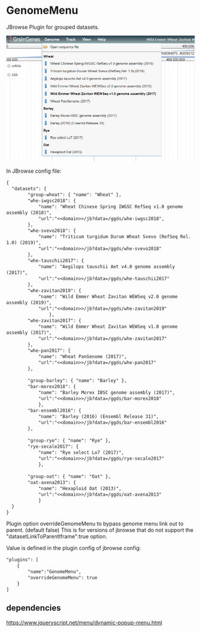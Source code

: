 # GenomeMenu

JBrowse Plugin for grouped datasets.

![alt text](https://raw.githubusercontent.com/GrainGenes/GenomeMenu/master/img/GenomeMenu.png "Example")

In JBrowse config file:
```
{
  "datasets": {
		"group-wheat": { "name": "Wheat" },
		"whe-iwgsc2018": {
			"name": "Wheat Chinese Spring IWGSC RefSeq v1.0 genome assembly (2018)",
			"url":"<<domain>>/jb?data=/ggds/whe-iwgsc2018",
		},
		"whe-svevo2018": {
			"name": "Triticum turgidum Durum Wheat Svevo (RefSeq Rel. 1.0) (2019)",
			"url":"<<domain>>/jb?data=/ggds/whe-svevo2018"
		},
		"whe-tauschii2017": {
			"name": "Aegilops tauschii Aet v4.0 genome assembly (2017)",
			"url":"<<domain>>/jb?data=/ggds/whe-tauschii2017"
		},
		"whe-zavitan2019": {
			"name": "Wild Emmer Wheat Zavitan WEWSeq v2.0 genome assembly (2019)",
			"url":"<<domain>>/jb?data=/ggds/whe-zavitan2019"
                },
		"whe-zavitan2017": {
			"name": "Wild Emmer Wheat Zavitan WEWSeq v1.0 genome assembly (2017)",
			"url":"<<domain>>/jb?data=/ggds/whe-zavitan2017"
		},
		"whe-pan2017": {
			"name": "Wheat PanGenome (2017)",
			"url":"<<domain>>/jb?data=/ggds/whe-pan2017"
		},

		"group-barley": { "name": "Barley" },
		"bar-morex2018": {
			"name": "Barley Morex IBSC genome assembly (2017)",
			"url":"<<domain>>/jb?data=/ggds/bar-morex2018"
         	},
		"bar-ensembl2016": {
			"name": "Barley (2016) (Ensembl Release 31)",
			"url":"<<domain>>/jb?data=/ggds/bar-ensembl2016"
		},

		"group-rye": { "name": "Rye" },
		"rye-secale2017": {
			"name": "Rye select Lo7 (2017)",
			"url":"<<domain>>/jb?data=/ggds/rye-secale2017"
         	},

		"group-oat": { "name": "Oat" },
		"oat-avena2013": {
			"name": "Hexaploid Oat (2013)",
			"url":"<<domain>>/jb?data=/ggds/oat-avena2013"
         	}
  }
}  
```

Plugin option overrideGenomeMenu to bypass genome menu link out to parent.  (default false)
This is for versions of jbrowse that do not support the "datasetLinkToParentIframe":true option.

Value is defined in the plugin config of jbrowse config:
```
"plugins": [
    {
        "name":"GenomeMenu",
        "overrideGenomeMenu": true
    }
]
```

## dependencies
https://www.jqueryscript.net/menu/dynamic-popup-menu.html